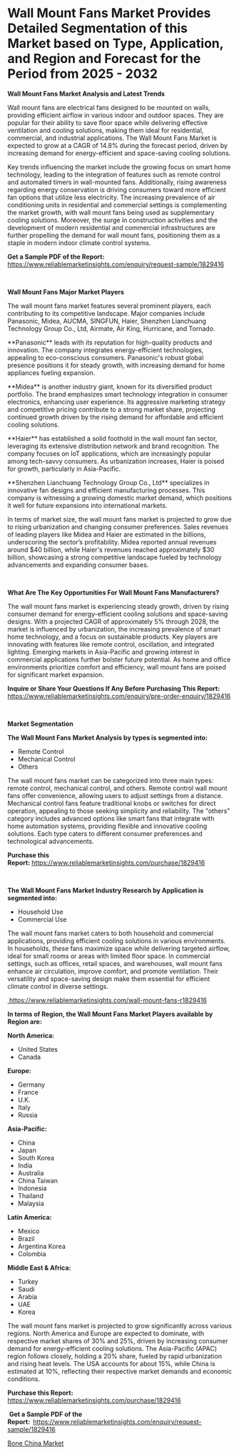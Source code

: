 <p><h1>Wall Mount Fans Market Provides Detailed Segmentation of this Market based on Type, Application, and Region and Forecast for the Period from 2025 - 2032</h1></p><p><strong>Wall Mount Fans Market Analysis and Latest Trends</strong></p>
<p><p>Wall mount fans are electrical fans designed to be mounted on walls, providing efficient airflow in various indoor and outdoor spaces. They are popular for their ability to save floor space while delivering effective ventilation and cooling solutions, making them ideal for residential, commercial, and industrial applications. The Wall Mount Fans Market is expected to grow at a CAGR of 14.8% during the forecast period, driven by increasing demand for energy-efficient and space-saving cooling solutions.</p><p>Key trends influencing the market include the growing focus on smart home technology, leading to the integration of features such as remote control and automated timers in wall-mounted fans. Additionally, rising awareness regarding energy conservation is driving consumers toward more efficient fan options that utilize less electricity. The increasing prevalence of air conditioning units in residential and commercial settings is complementing the market growth, with wall mount fans being used as supplementary cooling solutions. Moreover, the surge in construction activities and the development of modern residential and commercial infrastructures are further propelling the demand for wall mount fans, positioning them as a staple in modern indoor climate control systems.</p></p>
<p><strong>Get a Sample PDF of the Report:&nbsp;</strong> <a href="https://www.reliablemarketinsights.com/enquiry/request-sample/1829416?utm_campaign=1894&utm_medium=2&utm_source=Github&utm_content=ia&utm_term=09022025&utm_id=wall-mount-fans">https://www.reliablemarketinsights.com/enquiry/request-sample/1829416</a></p>
<p>&nbsp;</p>
<p><strong>Wall Mount Fans Major Market Players</strong></p>
<p><p>The wall mount fans market features several prominent players, each contributing to its competitive landscape. Major companies include Panasonic, Midea, AUCMA, SINGFUN, Haier, Shenzhen Lianchuang Technology Group Co., Ltd, Airmate, Air King, Hurricane, and Tornado.</p><p>**Panasonic** leads with its reputation for high-quality products and innovation. The company integrates energy-efficient technologies, appealing to eco-conscious consumers. Panasonic's robust global presence positions it for steady growth, with increasing demand for home appliances fueling expansion.</p><p>**Midea** is another industry giant, known for its diversified product portfolio. The brand emphasizes smart technology integration in consumer electronics, enhancing user experience. Its aggressive marketing strategy and competitive pricing contribute to a strong market share, projecting continued growth driven by the rising demand for affordable and efficient cooling solutions.</p><p>**Haier** has established a solid foothold in the wall mount fan sector, leveraging its extensive distribution network and brand recognition. The company focuses on IoT applications, which are increasingly popular among tech-savvy consumers. As urbanization increases, Haier is poised for growth, particularly in Asia-Pacific.</p><p>**Shenzhen Lianchuang Technology Group Co., Ltd** specializes in innovative fan designs and efficient manufacturing processes. This company is witnessing a growing domestic market demand, which positions it well for future expansions into international markets.</p><p>In terms of market size, the wall mount fans market is projected to grow due to rising urbanization and changing consumer preferences. Sales revenues of leading players like Midea and Haier are estimated in the billions, underscoring the sector’s profitability. Midea reported annual revenues around $40 billion, while Haier's revenues reached approximately $30 billion, showcasing a strong competitive landscape fueled by technology advancements and expanding consumer bases.</p></p>
<p>&nbsp;</p>
<p><strong>What Are The Key Opportunities For Wall Mount Fans Manufacturers?</strong></p>
<p><p>The wall mount fans market is experiencing steady growth, driven by rising consumer demand for energy-efficient cooling solutions and space-saving designs. With a projected CAGR of approximately 5% through 2028, the market is influenced by urbanization, the increasing prevalence of smart home technology, and a focus on sustainable products. Key players are innovating with features like remote control, oscillation, and integrated lighting. Emerging markets in Asia-Pacific and growing interest in commercial applications further bolster future potential. As home and office environments prioritize comfort and efficiency, wall mount fans are poised for significant market expansion.</p></p>
<p><strong>Inquire or Share Your Questions If Any Before Purchasing This Report:</strong> <a href="https://www.reliablemarketinsights.com/enquiry/pre-order-enquiry/1829416?utm_campaign=1894&utm_medium=2&utm_source=Github&utm_content=ia&utm_term=09022025&utm_id=wall-mount-fans">https://www.reliablemarketinsights.com/enquiry/pre-order-enquiry/1829416</a></p>
<p>&nbsp;</p>
<p><strong>Market Segmentation</strong></p>
<p><strong>The Wall Mount Fans Market Analysis by types is segmented into:</strong></p>
<p><ul><li>Remote Control</li><li>Mechanical Control</li><li>Others</li></ul></p>
<p><p>The wall mount fans market can be categorized into three main types: remote control, mechanical control, and others. Remote control wall mount fans offer convenience, allowing users to adjust settings from a distance. Mechanical control fans feature traditional knobs or switches for direct operation, appealing to those seeking simplicity and reliability. The "others" category includes advanced options like smart fans that integrate with home automation systems, providing flexible and innovative cooling solutions. Each type caters to different consumer preferences and technological advancements.</p></p>
<p><strong>Purchase this Report:&nbsp;</strong><a href="https://www.reliablemarketinsights.com/purchase/1829416?utm_campaign=1894&utm_medium=2&utm_source=Github&utm_content=ia&utm_term=09022025&utm_id=wall-mount-fans">https://www.reliablemarketinsights.com/purchase/1829416</a></p>
<p>&nbsp;</p>
<p><strong>The Wall Mount Fans Market Industry Research by Application is segmented into:</strong></p>
<p><ul><li>Household Use</li><li>Commercial Use</li></ul></p>
<p><p>The wall mount fans market caters to both household and commercial applications, providing efficient cooling solutions in various environments. In households, these fans maximize space while delivering targeted airflow, ideal for small rooms or areas with limited floor space. In commercial settings, such as offices, retail spaces, and warehouses, wall mount fans enhance air circulation, improve comfort, and promote ventilation. Their versatility and space-saving design make them essential for efficient climate control in diverse settings.</p></p>
<p><a href="https://www.reliablemarketinsights.com/wall-mount-fans-r1829416?utm_campaign=1894&utm_medium=2&utm_source=Github&utm_content=ia&utm_term=09022025&utm_id=wall-mount-fans">&nbsp;https://www.reliablemarketinsights.com/wall-mount-fans-r1829416</a></p>
<p><strong>In terms of Region, the Wall Mount Fans Market Players available by Region are:</strong></p>
<p>
    <p> <strong> North America: </strong>
        <ul>
            <li>United States</li>
            <li>Canada</li>
        </ul>
        </p> 
    <p> <strong> Europe: </strong>
        <ul>
            <li>Germany</li>
            <li>France</li>
            <li>U.K.</li>
            <li>Italy</li>
            <li>Russia</li>
        </ul>
        </p> 
    <p> <strong> Asia-Pacific: </strong>
        <ul>
            <li>China</li>
            <li>Japan</li>
            <li>South Korea</li>
            <li>India</li>
            <li>Australia</li>
            <li>China Taiwan</li>
            <li>Indonesia</li>
            <li>Thailand</li>
            <li>Malaysia</li>
        </ul>
        </p> 
    <p> <strong> Latin America: </strong>
        <ul>
            <li>Mexico</li>
            <li>Brazil</li>
            <li>Argentina Korea</li>
            <li>Colombia</li>
        </ul>
        </p> 
    <p> <strong> Middle East & Africa: </strong>
        <ul>
            <li>Turkey</li>
            <li>Saudi</li>
            <li>Arabia</li>
            <li>UAE</li>
            <li>Korea</li>
        </ul>
    </p>
    </p>
<p><p>The wall mount fans market is projected to grow significantly across various regions. North America and Europe are expected to dominate, with respective market shares of 30% and 25%, driven by increasing consumer demand for energy-efficient cooling solutions. The Asia-Pacific (APAC) region follows closely, holding a 20% share, fueled by rapid urbanization and rising heat levels. The USA accounts for about 15%, while China is estimated at 10%, reflecting their respective market demands and economic conditions.</p></p>
<p><strong>Purchase this Report: </strong><a href="https://www.reliablemarketinsights.com/purchase/1829416?utm_campaign=1894&utm_medium=2&utm_source=Github&utm_content=ia&utm_term=09022025&utm_id=wall-mount-fans">https://www.reliablemarketinsights.com/purchase/1829416</a></p>
<p>&nbsp;<strong>Get a Sample PDF of the Report:&nbsp;&nbsp;</strong><a href="https://www.reliablemarketinsights.com/enquiry/request-sample/1829416?utm_campaign=1894&utm_medium=2&utm_source=Github&utm_content=ia&utm_term=09022025&utm_id=wall-mount-fans">https://www.reliablemarketinsights.com/enquiry/request-sample/1829416</a></p>
<p><strong></strong></p>
<p><p><a href="https://github.com/hgf64gh/Market-Research-Report-List-1/blob/main/bone-china-market.md?utm_campaign=1894&utm_medium=2&utm_source=Github&utm_content=ia&utm_term=09022025&utm_id=wall-mount-fans">Bone China Market</a></p></p>